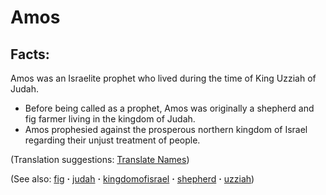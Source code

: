 # Amos #

## Facts: ##

Amos was an Israelite prophet who lived during the time of King Uzziah of Judah.

* Before being called as a prophet, Amos was originally a shepherd and fig farmer living in the kingdom of Judah.
* Amos prophesied against the prosperous northern kingdom of Israel regarding their unjust treatment of people.

(Translation suggestions: [Translate Names](https://git.door43.org/Door43/en-ta-translate-vol1/src/master/content/translate_names.md))

(See also: [fig](../other/fig.md) **·** [judah](../other/judah.md) **·** [kingdomofisrael](../other/kingdomofisrael.md) **·** [shepherd](../other/shepherd.md) **·** [uzziah](../other/uzziah.md))

## 